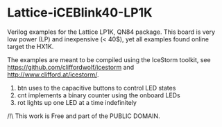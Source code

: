 # Lattice-iCEBlink40-LP1K
Verilog examples for the Lattice LP1K, QN84 package.
This board is very low power (LP) and inexpensive (< 40$), yet all examples found online target the HX1K.  

The examples are meant to be compiled using the IceStorm toolkit, see https://github.com/cliffordwolf/icestorm and http://www.clifford.at/icestorm/. 

1) btn uses to the capacitive buttons to control LED states
2) cnt implements a binary counter using the onboard LEDs
3) rot lights up one LED at a time indefinitely

/!\ This work is Free and part of the PUBLIC DOMAIN. 
